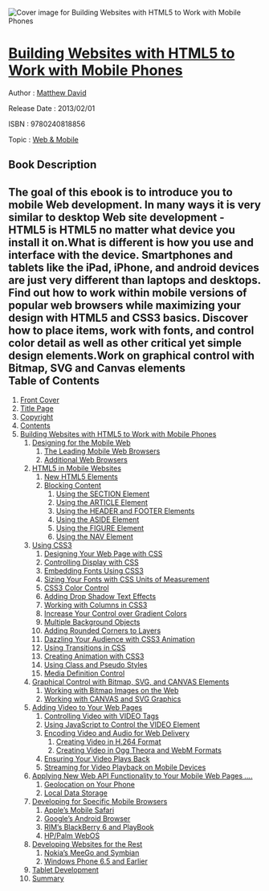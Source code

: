 ![Cover image for Building Websites with HTML5 to Work with Mobile Phones](https://imgdetail.ebookreading.net/cover/cover/web_mobile/EB9780240818856.jpg)

[Building Websites with HTML5 to Work with Mobile Phones](https://ebookreading.net/view/book/Building+Websites+with+HTML5+to+Work+with+Mobile+Phones-EB9780240818856_1.html "Building Websites with HTML5 to Work with Mobile Phones")
====================================================================================================================

Author : [Matthew David](https://ebookreading.net/search/author/Matthew+David)

Release Date : 2013/02/01

ISBN : 9780240818856

Topic : [Web & Mobile](https://ebookreading.net/search/category/web-mobile)

Book Description
-----------------

The goal of this ebook is to introduce you to mobile Web development. In many ways it is very similar to desktop Web site development - HTML5 is HTML5 no matter what device you install it on.What is different is how you use and interface with the device. Smartphones and tablets like the iPad, iPhone, and android devices are just very different than laptops and desktops. 
Find out how to work within mobile versions of popular web browsers while maximizing your design with HTML5 and CSS3 basics. Discover how to place items, work with fonts, and control color detail as well as other critical yet simple design elements.Work on graphical control with Bitmap, SVG and Canvas elements              
Table of Contents
-----------------

1. [Front Cover](https://ebookreading.net/view/book/Building+Websites+with+HTML5+to+Work+with+Mobile+Phones-EB9780240818856_0.html)
1. [Title Page](https://ebookreading.net/view/book/Building+Websites+with+HTML5+to+Work+with+Mobile+Phones-EB9780240818856_0.html)
1. [Copyright](https://ebookreading.net/view/book/Building+Websites+with+HTML5+to+Work+with+Mobile+Phones-EB9780240818856_0.html)
1. [Contents](https://ebookreading.net/view/book/Building+Websites+with+HTML5+to+Work+with+Mobile+Phones-EB9780240818856_0.html)
1. [Building Websites with HTML5 to Work with Mobile Phones](https://ebookreading.net/view/book/Building+Websites+with+HTML5+to+Work+with+Mobile+Phones-EB9780240818856_0.html)
    1. [Designing for the Mobile Web](https://ebookreading.net/view/book/Building+Websites+with+HTML5+to+Work+with+Mobile+Phones-EB9780240818856_0.html#ch1sub1)
        1. [The Leading Mobile Web Browsers](https://ebookreading.net/view/book/Building+Websites+with+HTML5+to+Work+with+Mobile+Phones-EB9780240818856_0.html#ch1sub2)
        1. [Additional Web Browsers](https://ebookreading.net/view/book/Building+Websites+with+HTML5+to+Work+with+Mobile+Phones-EB9780240818856_0.html#ch1sub3)
    1. [HTML5 in Mobile Websites](https://ebookreading.net/view/book/Building+Websites+with+HTML5+to+Work+with+Mobile+Phones-EB9780240818856_0.html#ch1sub4)
        1. [New HTML5 Elements](https://ebookreading.net/view/book/Building+Websites+with+HTML5+to+Work+with+Mobile+Phones-EB9780240818856_0.html#ch1sub5)
        1. [Blocking Content](https://ebookreading.net/view/book/Building+Websites+with+HTML5+to+Work+with+Mobile+Phones-EB9780240818856_0.html#ch1sub6)
            1. [Using the SECTION Element](https://ebookreading.net/view/book/Building+Websites+with+HTML5+to+Work+with+Mobile+Phones-EB9780240818856_0.html#ch1sub7)
            1. [Using the ARTICLE Element](https://ebookreading.net/view/book/Building+Websites+with+HTML5+to+Work+with+Mobile+Phones-EB9780240818856_0.html#ch1sub8)
            1. [Using the HEADER and FOOTER Elements](https://ebookreading.net/view/book/Building+Websites+with+HTML5+to+Work+with+Mobile+Phones-EB9780240818856_0.html#ch1sub9)
            1. [Using the ASIDE Element](https://ebookreading.net/view/book/Building+Websites+with+HTML5+to+Work+with+Mobile+Phones-EB9780240818856_0.html#ch1sub10)
            1. [Using the FIGURE Element](https://ebookreading.net/view/book/Building+Websites+with+HTML5+to+Work+with+Mobile+Phones-EB9780240818856_0.html#ch1sub11)
            1. [Using the NAV Element](https://ebookreading.net/view/book/Building+Websites+with+HTML5+to+Work+with+Mobile+Phones-EB9780240818856_0.html#ch1sub12)
    1. [Using CSS3](https://ebookreading.net/view/book/Building+Websites+with+HTML5+to+Work+with+Mobile+Phones-EB9780240818856_0.html#ch1sub13)
        1. [Designing Your Web Page with CSS](https://ebookreading.net/view/book/Building+Websites+with+HTML5+to+Work+with+Mobile+Phones-EB9780240818856_0.html#ch1sub14)
        1. [Controlling Display with CSS](https://ebookreading.net/view/book/Building+Websites+with+HTML5+to+Work+with+Mobile+Phones-EB9780240818856_0.html#ch1sub15)
        1. [Embedding Fonts Using CSS3](https://ebookreading.net/view/book/Building+Websites+with+HTML5+to+Work+with+Mobile+Phones-EB9780240818856_0.html#ch1sub16)
        1. [Sizing Your Fonts with CSS Units of Measurement](https://ebookreading.net/view/book/Building+Websites+with+HTML5+to+Work+with+Mobile+Phones-EB9780240818856_0.html#ch1sub17)
        1. [CSS3 Color Control](https://ebookreading.net/view/book/Building+Websites+with+HTML5+to+Work+with+Mobile+Phones-EB9780240818856_0.html#ch1sub18)
        1. [Adding Drop Shadow Text Effects](https://ebookreading.net/view/book/Building+Websites+with+HTML5+to+Work+with+Mobile+Phones-EB9780240818856_0.html#ch1sub19)
        1. [Working with Columns in CSS3](https://ebookreading.net/view/book/Building+Websites+with+HTML5+to+Work+with+Mobile+Phones-EB9780240818856_0.html#ch1sub20)
        1. [Increase Your Control over Gradient Colors](https://ebookreading.net/view/book/Building+Websites+with+HTML5+to+Work+with+Mobile+Phones-EB9780240818856_0.html#ch1sub21)
        1. [Multiple Background Objects](https://ebookreading.net/view/book/Building+Websites+with+HTML5+to+Work+with+Mobile+Phones-EB9780240818856_0.html#ch1sub22)
        1. [Adding Rounded Corners to Layers](https://ebookreading.net/view/book/Building+Websites+with+HTML5+to+Work+with+Mobile+Phones-EB9780240818856_0.html#ch1sub23)
        1. [Dazzling Your Audience with CSS3 Animation](https://ebookreading.net/view/book/Building+Websites+with+HTML5+to+Work+with+Mobile+Phones-EB9780240818856_0.html#ch1sub24)
        1. [Using Transitions in CSS](https://ebookreading.net/view/book/Building+Websites+with+HTML5+to+Work+with+Mobile+Phones-EB9780240818856_0.html#ch1sub25)
        1. [Creating Animation with CSS3](https://ebookreading.net/view/book/Building+Websites+with+HTML5+to+Work+with+Mobile+Phones-EB9780240818856_0.html#ch1sub26)
        1. [Using Class and Pseudo Styles](https://ebookreading.net/view/book/Building+Websites+with+HTML5+to+Work+with+Mobile+Phones-EB9780240818856_0.html#ch1sub27)
        1. [Media Definition Control](https://ebookreading.net/view/book/Building+Websites+with+HTML5+to+Work+with+Mobile+Phones-EB9780240818856_0.html#ch1sub28)
    1. [Graphical Control with Bitmap, SVG, and CANVAS Elements](https://ebookreading.net/view/book/Building+Websites+with+HTML5+to+Work+with+Mobile+Phones-EB9780240818856_0.html#ch1sub29)
        1. [Working with Bitmap Images on the Web](https://ebookreading.net/view/book/Building+Websites+with+HTML5+to+Work+with+Mobile+Phones-EB9780240818856_0.html#ch1sub30)
        1. [Working with CANVAS and SVG Graphics](https://ebookreading.net/view/book/Building+Websites+with+HTML5+to+Work+with+Mobile+Phones-EB9780240818856_0.html#ch1sub31)
    1. [Adding Video to Your Web Pages](https://ebookreading.net/view/book/Building+Websites+with+HTML5+to+Work+with+Mobile+Phones-EB9780240818856_0.html#ch1sub32)
        1. [Controlling Video with VIDEO Tags](https://ebookreading.net/view/book/Building+Websites+with+HTML5+to+Work+with+Mobile+Phones-EB9780240818856_0.html#ch1sub33)
        1. [Using JavaScript to Control the VIDEO Element](https://ebookreading.net/view/book/Building+Websites+with+HTML5+to+Work+with+Mobile+Phones-EB9780240818856_0.html#ch1sub34)
        1. [Encoding Video and Audio for Web Delivery](https://ebookreading.net/view/book/Building+Websites+with+HTML5+to+Work+with+Mobile+Phones-EB9780240818856_0.html#ch1sub35)
            1. [Creating Video in H.264 Format](https://ebookreading.net/view/book/Building+Websites+with+HTML5+to+Work+with+Mobile+Phones-EB9780240818856_0.html#ch1sub36)
            1. [Creating Video in Ogg Theora and WebM Formats](https://ebookreading.net/view/book/Building+Websites+with+HTML5+to+Work+with+Mobile+Phones-EB9780240818856_0.html#ch1sub37)
        1. [Ensuring Your Video Plays Back](https://ebookreading.net/view/book/Building+Websites+with+HTML5+to+Work+with+Mobile+Phones-EB9780240818856_0.html#ch1sub38)
        1. [Streaming for Video Playback on Mobile Devices](https://ebookreading.net/view/book/Building+Websites+with+HTML5+to+Work+with+Mobile+Phones-EB9780240818856_0.html#ch1sub39)
    1. [Applying New Web API Functionality to Your Mobile Web Pages ....](https://ebookreading.net/view/book/Building+Websites+with+HTML5+to+Work+with+Mobile+Phones-EB9780240818856_0.html#ch1sub40)
        1. [Geolocation on Your Phone](https://ebookreading.net/view/book/Building+Websites+with+HTML5+to+Work+with+Mobile+Phones-EB9780240818856_0.html#ch1sub41)
        1. [Local Data Storage](https://ebookreading.net/view/book/Building+Websites+with+HTML5+to+Work+with+Mobile+Phones-EB9780240818856_0.html#ch1sub42)
    1. [Developing for Specific Mobile Browsers](https://ebookreading.net/view/book/Building+Websites+with+HTML5+to+Work+with+Mobile+Phones-EB9780240818856_0.html#ch1sub43)
        1. [Apple’s Mobile Safari](https://ebookreading.net/view/book/Building+Websites+with+HTML5+to+Work+with+Mobile+Phones-EB9780240818856_0.html#ch1sub44)
        1. [Google’s Android Browser](https://ebookreading.net/view/book/Building+Websites+with+HTML5+to+Work+with+Mobile+Phones-EB9780240818856_0.html#ch1sub45)
        1. [RIM’s BlackBerry 6 and PlayBook](https://ebookreading.net/view/book/Building+Websites+with+HTML5+to+Work+with+Mobile+Phones-EB9780240818856_0.html#ch1sub46)
        1. [HP/Palm WebOS](https://ebookreading.net/view/book/Building+Websites+with+HTML5+to+Work+with+Mobile+Phones-EB9780240818856_0.html#ch1sub47)
    1. [Developing Websites for the Rest](https://ebookreading.net/view/book/Building+Websites+with+HTML5+to+Work+with+Mobile+Phones-EB9780240818856_0.html#ch1sub48)
        1. [Nokia’s MeeGo and Symbian](https://ebookreading.net/view/book/Building+Websites+with+HTML5+to+Work+with+Mobile+Phones-EB9780240818856_0.html#ch1sub49)
        1. [Windows Phone 6.5 and Earlier](https://ebookreading.net/view/book/Building+Websites+with+HTML5+to+Work+with+Mobile+Phones-EB9780240818856_0.html#ch1sub50)
    1. [Tablet Development](https://ebookreading.net/view/book/Building+Websites+with+HTML5+to+Work+with+Mobile+Phones-EB9780240818856_0.html#ch1sub51)
    1. [Summary](https://ebookreading.net/view/book/Building+Websites+with+HTML5+to+Work+with+Mobile+Phones-EB9780240818856_0.html#ch1sub52)

